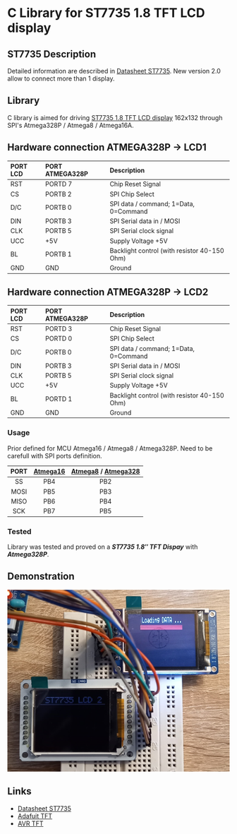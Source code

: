 # C Library for ST7735 1.8 TFT LCD display

## ST7735 Description
Detailed information are described in [Datasheet ST7735](http://www.displayfuture.com/Display/datasheet/controller/ST7735.pdf). New version 2.0 allow to connect more than 1 display.

## Library
C library is aimed for driving [ST7735 1.8 TFT LCD display](#demonstration) 162x132 through SPI's Atmega328P / Atmega8 / Atmega16A.

## Hardware connection ATMEGA328P -> LCD1
| PORT LCD | PORT ATMEGA328P | Description |
| :--- | :--- |  :--- |
| RST | PORTD 7 | Chip Reset Signal |
| CS | PORTB 2 | SPI Chip Select |
| D/C | PORTB 0 | SPI data / command; 1=Data, 0=Command |
| DIN | PORTB 3 | SPI Serial data in / MOSI |
| CLK | PORTB 5 | SPI Serial clock signal |
| UCC | +5V | Supply Voltage +5V |
| BL | PORTB 1 | Backlight control (with resistor 40-150 Ohm) |
| GND | GND | Ground |

## Hardware connection ATMEGA328P -> LCD2
| PORT LCD | PORT ATMEGA328P | Description |
| :--- | :--- |  :--- |
| RST | PORTD 3 | Chip Reset Signal |
| CS | PORTD 0 | SPI Chip Select |
| D/C | PORTB 0 | SPI data / command; 1=Data, 0=Command |
| DIN | PORTB 3 | SPI Serial data in / MOSI |
| CLK | PORTB 5 | SPI Serial clock signal |
| UCC | +5V | Supply Voltage +5V |
| BL | PORTD 1 | Backlight control (with resistor 40-150 Ohm) |
| GND | GND | Ground |

### Usage
Prior defined for MCU Atmega16 / Atmega8 / Atmega328P. Need to be carefull with SPI ports definition.

| PORT  | [Atmega16](http://ww1.microchip.com/downloads/en/devicedoc/doc2466.pdf) | [Atmega8](https://ww1.microchip.com/downloads/en/DeviceDoc/Atmel-2486-8-bit-AVR-microcontroller-ATmega8_L_datasheet.pdf)  / [Atmega328](https://ww1.microchip.com/downloads/en/DeviceDoc/ATmega48A-PA-88A-PA-168A-PA-328-P-DS-DS40002061B.pdf) |
| :---: | :---: | :---: |
| SS | PB4 | PB2 |
| MOSI | PB5 | PB3 |
| MISO | PB6 | PB4 |
| SCK | PB7 | PB5 |

### Tested
Library was tested and proved on a **_ST7735 1.8″ TFT Dispay_** with **_Atmega328P_**.
  
## Demonstration
<img src="img/st7735_v2.jpg" />

## Links
- [Datasheet ST7735](http://www.displayfuture.com/Display/datasheet/controller/ST7735.pdf)
- [Adafuit TFT](https://github.com/adafruit/Adafruit-ST7735-Library)
- [AVR TFT](http://w8bh.net/avr/AvrTFT.pdf)
